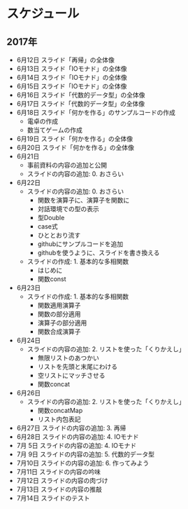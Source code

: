 スケジュール
============

2017年
------

*  6月12日 スライド「再帰」の全体像
*  6月13日 スライド「IOモナド」の全体像
*  6月14日 スライド「IOモナド」の全体像
*  6月15日 スライド「IOモナド」の全体像
*  6月16日 スライド「代数的データ型」の全体像
*  6月17日 スライド「代数的データ型」の全体像
*  6月18日 スライド「何かを作る」のサンプルコードの作成
	+ 電卓の作成
	+ 数当てゲームの作成
*  6月19日 スライド「何かを作る」の全体像
*  6月20日 スライド「何かを作る」の全体像
*  6月21日
	+ 事前資料の内容の追加と公開
	+ スライドの内容の追加: 0. おさらい
*  6月22日
	+ スライドの内容の追加: 0. おさらい
		- 関数を演算子に、演算子を関数に
		- 対話環境での型の表示
		- 型Double
		- case式
		- ひととおり流す
		- githubにサンプルコードを追加
		- githubを使うように、スライドを書き換える
	+ スライドの作成: 1. 基本的な多相関数
		- はじめに
		- 関数const
*  6月23日
	+ スライドの作成: 1. 基本的な多相関数
		- 関数適用演算子
		- 関数の部分適用
		- 演算子の部分適用
		- 関数合成演算子
*  6月24日
	+ スライドの内容の追加: 2. リストを使った「くりかえし」
		- 無限リストのあつかい
		- リストを先頭と末尾にわける
		- 空リストにマッチさせる
		- 関数concat
*  6月26日
	+ スライドの内容の追加: 2. リストを使った「くりかえし」
		- 関数concatMap
		- リスト内包表記
*  6月27日 スライドの内容の追加: 3. 再帰
*  6月28日 スライドの内容の追加: 4. IOモナド
*  7月 5日 スライドの内容の追加: 4. IOモナド
*  7月 9日 スライドの内容の追加: 5. 代数的データ型
*  7月10日 スライドの内容の追加: 6. 作ってみよう
*  7月11日 スライドの内容の吟味
*  7月12日 スライドの内容の肉づけ
*  7月13日 スライドの内容の推敲
*  7月14日 スライドのテスト
